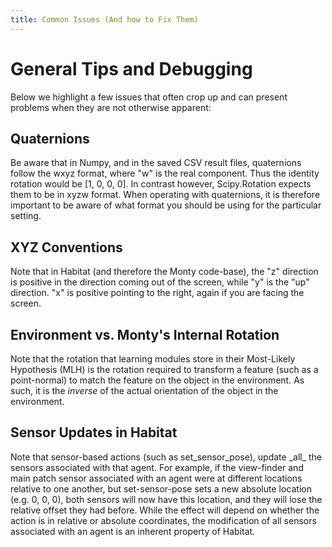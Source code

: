 ```yaml
---
title: Common Issues (And how to Fix Them)
---
```

# General Tips and Debugging

Below we highlight a few issues that often crop up and can present problems when they are not otherwise apparent:

## Quaternions

Be aware that in Numpy, and in the saved CSV result files, quaternions follow the wxyz format, where "w" is the real component. Thus the identity rotation would be [1, 0, 0, 0]. In contrast however, Scipy.Rotation expects them to be in xyzw format. When operating with quaternions, it is therefore important to be aware of what format you should be using for the particular setting.

## XYZ Conventions

Note that in Habitat (and therefore the Monty code-base), the "z" direction is positive in the direction coming out of the screen, while "y" is the "up" direction. "x" is positive pointing to the right, again if you are facing the screen.

## Environment vs. Monty's Internal Rotation

Note that the rotation that learning modules store in their Most-Likely Hypothesis (MLH) is the rotation required to transform a feature (such as a point-normal) to match the feature on the object in the environment. As such, it is the _inverse_ of the actual orientation of the object in the environment.

## Sensor Updates in Habitat

Note that sensor-based actions (such as set_sensor_pose), update \_all_ the sensors associated with that agent. For example, if the view-finder and main patch sensor associated with an agent were at different locations relative to one another, but set-sensor-pose sets a new absolute location (e.g. 0, 0, 0), both sensors will now have this location, and they will lose the relative offset they had before. While the effect will depend on whether the action is in relative or absolute coordinates, the modification of all sensors associated with an agent is an inherent property of Habitat.